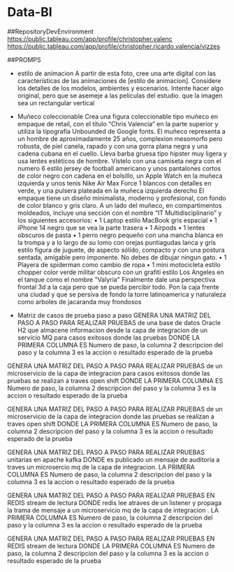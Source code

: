 # Data-BI
##RepositoryDevEnvironment
https://public.tableau.com/app/profile/christopher.valenc
https://public.tableau.com/app/profile/christopher.ricardo.valencia/vizzes


##PROMPS
* estilo de animacion
  A partir de esta foto, cree una arte digital con las características de las animaciones de [estilo de animacion]. Considere los detalles de los modelos, ambientes y escenarios. Intente hacer algo original, pero que se asemeje a las películas del estudio. que la imagen sea un rectangular vertical

* Muñeco coleccionable 
Crea una figura coleccionable tipo muñeco en empaque de retail, con el título “Chris Valencia” en la parte superior y utiliza la tipografía Unbounded de Google fonts. El muñeco representa a un hombre de aproximadamente 25 años, complexion mesomorfo pero robusta, de piel canela, rapado y con una gorra plana negra y una cadena cubana en el cuello. Lleva barba gruesa tipo hipster muy ligera y usa lentes estéticos de hombre.
Vístelo con una camiseta negra con el numero 6 estilo jersey de football americano y unos pantalones cortos de color negro con cadena en el bolsillo, un Apple Watch en la muñeca izquierda y unos tenis Nike Air Max Force 1 blancos con detalles en verde, y una pulsera plateada en la muñeca izquierda derecho 
El empaque tiene un diseño minimalista, moderno y profesional, con fondo de color blanco y gris claro. A un lado del muñeco, en compartimentos moldeados, incluye una sección con el nombre “IT  Multidisciplinario” y los siguientes accesorios:
•	1 Laptop estilo MacBook gris espacial
•	1 iPhone 14 negro que se vea la parte trasera
•	1 Airpods
•	1 lentes obscuros de pasta
•	1 perro negro pequeño con una mancha blanca en la trompa y a lo largo de su lomo con orejas puntiagudas lanca y gris estilo figura de juguete, de aspecto sólido, compacto y con una postura sentada, amigable pero imponente. No debes de dibujar ningun gato.
•	1 Playera de spiderman como cambio de ropa
•	1 mini motocicleta estilo chopper color verde militar obscuro con un grafiti estilo Los Angeles en el tanque como el nombre "Valyria"
Finalmente dale una perspectiva frontal 3d a la caja pero que se pueda percibir todo. Pon la caja frente una ciudad y que se persiva de fondo la torre latinoamerica y naturaleza como arboles de jacaranda muy frondosos

* Matriz de casos de prueba paso a paso
GENERA UNA MATRIZ DEL PASO A PASO PARA REALIZAR PRUEBAS de una base de datos Oracle H2 que almacene informacion desde la capa de integracion de un servicio MQ para casos exitosos donde las pruebas DONDE LA PRIMERA COLUMNA ES Numero de paso, la columna 2 descripcion del paso y la columna 3 es la accion o resultado esperado de la prueba 

GENERA UNA MATRIZ DEL PASO A PASO PARA REALIZAR PRUEBAS de un microservicio de la capa de integracion para casos exitosos donde las pruebas se realizan a traves open shift DONDE LA PRIMERA COLUMNA ES Numero de paso, la columna 2 descripcion del paso y la columna 3 es la accion o resultado esperado de la prueba 

GENERA UNA MATRIZ DEL PASO A PASO PARA REALIZAR PRUEBAS de un microservicio de la capa de integracion donde las pruebas se realizan a traves open shift DONDE LA PRIMERA COLUMNA ES Numero de paso, la columna 2 descripcion del paso y la columna 3 es la accion o resultado esperado de la prueba 

GENERA UNA MATRIZ DEL PASO A PASO PARA REALIZAR PRUEBAS unitarias en apache kafka DONDE es publicado un mensaje de auditoria a traves un microsercio mq de la capa de integracion. LA PRIMERA COLUMNA ES Numero de paso, la columna 2 descripcion del paso y la columna 3 es la accion o resultado esperado de la prueba 

GENERA UNA MATRIZ DEL PASO A PASO PARA REALIZAR PRUEBAS EN REDIS stream de lectura DONDE redis lee atraves de un listener y propaga la trama de mensaje a un microservicio mq de la capa de integracion . LA PRIMERA COLUMNA ES Numero de paso, la columna 2 descripcion del paso y la columna 3 es la accion o resultado esperado de la prueba 

GENERA UNA MATRIZ DEL PASO A PASO PARA REALIZAR PRUEBAS EN REDIS stream de lectura DONDE LA PRIMERA COLUMNA ES Numero de paso, la columna 2 descripcion del paso y la columna 3 es la accion o resultado esperado de la prueba 

